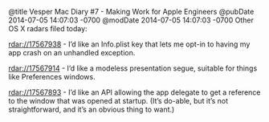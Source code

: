 @title Vesper Mac Diary #7 - Making Work for Apple Engineers
@pubDate 2014-07-05 14:07:03 -0700
@modDate 2014-07-05 14:07:03 -0700
Other OS X radars filed today:

<a href="rdar://17567938">rdar://17567938</a> - I’d like an Info.plist key that lets me opt-in to having my app crash on an unhandled exception.

<a href="rdar://17567914">rdar://17567914</a> - I’d like a modeless presentation segue, suitable for things like Preferences windows.

<a href="rdar://17567893">rdar://17567893</a> - I’d like an API allowing the app delegate to get a reference to the window that was opened at startup. (It’s do-able, but it’s not straightforward, and it’s an obvious thing to want.)
